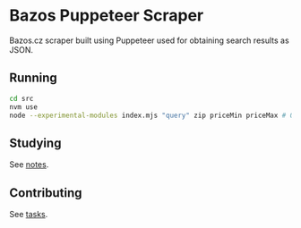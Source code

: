 # Bazos Puppeteer Scraper

Bazos.cz scraper built using Puppeteer used for obtaining search results as JSON.

## Running

```sh
cd src
nvm use
node --experimental-modules index.mjs "query" zip priceMin priceMax # Or `nodemon` for continuous file change watching.
```

## Studying

See [notes](doc/notes.md).

## Contributing

See [tasks](doc/tasks.md).
